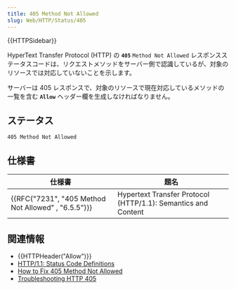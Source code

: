 ```yaml
---
title: 405 Method Not Allowed
slug: Web/HTTP/Status/405
---
```


{{HTTPSidebar}}

HyperText Transfer Protocol (HTTP) の **`405`** `Method Not Allowed` レスポンスステータスコードは、リクエストメソッドをサーバー側で認識しているが、対象のリソースでは対応していないことを示します。

サーバーは 405 レスポンスで、対象のリソースで現在対応しているメソッドの一覧を含む **`Allow`** ヘッダー欄を生成しなければなりません。

## ステータス

```
405 Method Not Allowed
```

## 仕様書

| 仕様書                                              | 題名                                                          |
| --------------------------------------------------- | ------------------------------------------------------------- |
| {{RFC("7231", "405 Method Not Allowed" , "6.5.5")}} | Hypertext Transfer Protocol (HTTP/1.1): Semantics and Content |

## 関連情報

- {{HTTPHeader("Allow")}}
- [HTTP/1.1: Status Code Definitions](https://www.w3.org/Protocols/rfc2616/rfc2616-sec10.html)
- [How to Fix 405 Method Not Allowed](https://kinsta.com/blog/405-method-not-allowed-error/)
- [Troubleshooting HTTP 405](https://docs.microsoft.com/en-us/aspnet/web-api/overview/testing-and-debugging/troubleshooting-http-405-errors-after-publishing-web-api-applications)
